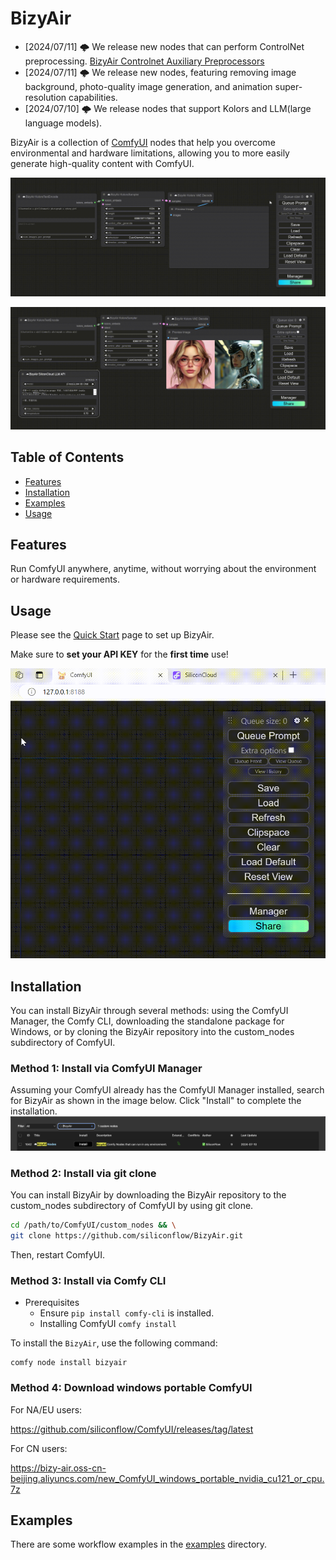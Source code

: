 # BizyAir

- [2024/07/11] 🌩️ We release new nodes that can perform ControlNet preprocessing. [BizyAir Controlnet Auxiliary Preprocessors](https://siliconflow.github.io/BizyAir/controlnet-preprocessor/introduce.html)
- [2024/07/11] 🌩️ We release new nodes, featuring removing image background, photo-quality image generation, and animation super-resolution capabilities.
- [2024/07/10] 🌩️ We release nodes that support Kolors and LLM(large language models).

BizyAir is a collection of [ComfyUI](https://github.com/comfyanonymous/ComfyUI) nodes that help you overcome environmental and hardware limitations, allowing you to more easily generate high-quality content with ComfyUI.

![](./docs/docs/getting-started/imgs/text2img.gif)

![](./docs/docs/getting-started/imgs/llmnode.gif)

## Table of Contents

- [Features](#features)
- [Installation](#installation)
- [Examples](#examples)
- [Usage](#usage)


## Features

Run ComfyUI anywhere, anytime, without worrying about the environment or hardware requirements.

## Usage

Please see the [Quick Start](https://siliconflow.github.io/BizyAir/getting-started/quick-start.html) page to set up BizyAir.

Make sure to **set your API KEY** for the **first time** use!

![](./docs/docs/getting-started/imgs/how-to-set-key.gif)

## Installation

You can install BizyAir through several methods: using the ComfyUI Manager, the Comfy CLI, downloading the standalone package for Windows, or by cloning the BizyAir repository into the custom_nodes subdirectory of ComfyUI. 

### Method 1: Install via ComfyUI Manager

Assuming your ComfyUI already has the ComfyUI Manager installed, search for BizyAir as shown in the image below. Click "Install" to complete the installation.
![ComfyUI_Manager_BizyAir_Search_Screenshot](./docs/docs/getting-started/imgs/ComfyUI_Manager_BizyAir_Search_Screenshot.png)


### Method 2: Install via git clone

You can install BizyAir by downloading the BizyAir repository to the custom_nodes subdirectory of ComfyUI by using git clone.

```bash
cd /path/to/ComfyUI/custom_nodes && \
git clone https://github.com/siliconflow/BizyAir.git
```

Then, restart ComfyUI.

### Method 3: Install via Comfy CLI

- Prerequisites
    - Ensure `pip install comfy-cli` is installed.
    - Installing ComfyUI `comfy install`
  
To install the `BizyAir`, use the following command:

```shell
comfy node install bizyair
```


### Method 4: Download windows portable ComfyUI

For NA/EU users:

https://github.com/siliconflow/ComfyUI/releases/tag/latest

For CN users:

https://bizy-air.oss-cn-beijing.aliyuncs.com/new_ComfyUI_windows_portable_nvidia_cu121_or_cpu.7z


## Examples

There are some workflow examples in the [examples](./examples) directory.
